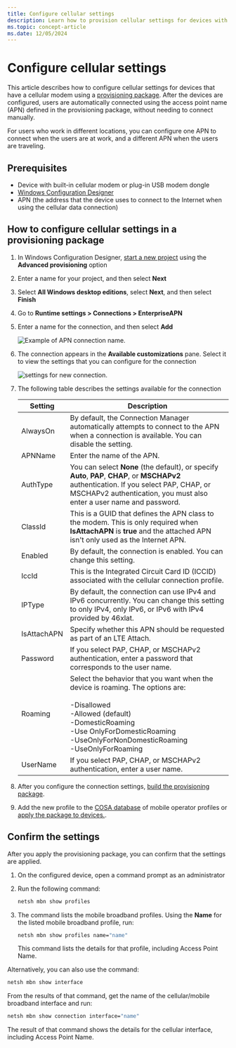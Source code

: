 ```yaml
---
title: Configure cellular settings
description: Learn how to provision cellular settings for devices with built-in modems or plug-in USB modem dongles.
ms.topic: concept-article
ms.date: 12/05/2024
---
```


# Configure cellular settings

This article describes how to configure cellular settings for devices that have a cellular modem using a [provisioning package](../provisioning-packages/provisioning-packages.md). After the devices are configured, users are automatically connected using the access point name (APN) defined in the provisioning package, without needing to connect manually.

For users who work in different locations, you can configure one APN to connect when the users are at work, and a different APN when the users are traveling.

## Prerequisites

- Device with built-in cellular modem or plug-in USB modem dongle
- [Windows Configuration Designer](../provisioning-packages/provisioning-install-icd.md)
- APN (the address that the device uses to connect to the Internet when using the cellular data connection)

## How to configure cellular settings in a provisioning package

1. In Windows Configuration Designer, [start a new project](../provisioning-packages/provisioning-create-package.md) using the **Advanced provisioning** option
2. Enter a name for your project, and then select **Next**
3. Select **All Windows desktop editions**, select **Next**, and then select **Finish**
4. Go to **Runtime settings > Connections > EnterpriseAPN**
5. Enter a name for the connection, and then select **Add**

    ![Example of APN connection name.](images/apn-add.png)

6. The connection appears in the **Available customizations** pane. Select it to view the settings that you can configure for the connection

    ![settings for new connection.](images/apn-add-details.png)

7. The following table describes the settings available for the connection

    | Setting | Description |
    | --- | --- |
    | AlwaysOn | By default, the Connection Manager automatically attempts to connect to the APN when a connection is available. You can disable the setting. |
    | APNName | Enter the name of the APN. |
    | AuthType | You can select **None** (the default), or specify **Auto**, **PAP**, **CHAP**, or **MSCHAPv2** authentication. If you select PAP, CHAP, or MSCHAPv2 authentication, you must also enter a user name and password.  |
    | ClassId | This is a GUID that defines the APN class to the modem. This is only required when **IsAttachAPN** is **true** and the attached APN isn't only used as the Internet APN. |
    | Enabled | By default, the connection is enabled. You can change this setting. |
    | IccId | This is the Integrated Circuit Card ID (ICCID) associated with the cellular connection profile.  |
    | IPType | By default, the connection can use IPv4 and IPv6 concurrently. You can change this setting to only IPv4, only IPv6, or IPv6 with IPv4 provided by 46xlat. |
    | IsAttachAPN | Specify whether this APN should be requested as part of an LTE Attach. |
    | Password | If you select PAP, CHAP, or MSCHAPv2 authentication, enter a password that corresponds to the user name. |
    | Roaming | Select the behavior that you want when the device is roaming. The options are:</br></br>-Disallowed</br>-Allowed (default)</br>-DomesticRoaming</br>-Use OnlyForDomesticRoaming</br>-UseOnlyForNonDomesticRoaming</br>-UseOnlyForRoaming   |
    | UserName | If you select PAP, CHAP, or MSCHAPv2 authentication, enter a user name.  |

8. After you configure the connection settings, [build the provisioning package](../provisioning-packages/provisioning-create-package.md#build-package).
9. Add the new profile to the [COSA database](/windows-hardware/customize/desktop/customize-cosa) of mobile operator profiles or [apply the package to devices.](../provisioning-packages/provisioning-apply-package.md).

## Confirm the settings

After you apply the provisioning package, you can confirm that the settings are applied.

1. On the configured device, open a command prompt as an administrator
1. Run the following command:

    ```cmd
    netsh mbn show profiles
    ```

1. The command lists the mobile broadband profiles. Using the **Name** for the listed mobile broadband profile, run:

    ```cmd
    netsh mbn show profiles name="name"
    ```

    This command lists the details for that profile, including Access Point Name.

Alternatively, you can also use the command:

```cmd
netsh mbn show interface
```

From the results of that command, get the name of the cellular/mobile broadband interface and run:

```cmd
netsh mbn show connection interface="name"
```

The result of that command shows the details for the cellular interface, including Access Point Name.
